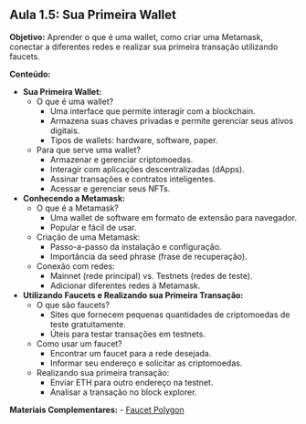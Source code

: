 ## Aula 1.5: Sua Primeira Wallet

**Objetivo:** Aprender o que é uma wallet, como criar uma Metamask, conectar a diferentes redes e realizar sua primeira transação utilizando faucets.

**Conteúdo:**

- **Sua Primeira Wallet:**
    - O que é uma wallet?
        - Uma interface que permite interagir com a blockchain.
        - Armazena suas chaves privadas e permite gerenciar seus ativos digitais.
        - Tipos de wallets: hardware, software, paper.
    - Para que serve uma wallet?
        - Armazenar e gerenciar criptomoedas.
        - Interagir com aplicações descentralizadas (dApps).
        - Assinar transações e contratos inteligentes.
        - Acessar e gerenciar seus NFTs.
- **Conhecendo a Metamask:**
    - O que é a Metamask?
        - Uma wallet de software em formato de extensão para navegador.
        - Popular e fácil de usar.
    - Criação de uma Metamask:
        - Passo-a-passo da instalação e configuração.
        - Importância da seed phrase (frase de recuperação).
    - Conexão com redes:
        - Mainnet (rede principal) vs. Testnets (redes de teste).
        - Adicionar diferentes redes à Metamask.
- **Utilizando Faucets e Realizando sua Primeira Transação:**
    - O que são faucets?
        - Sites que fornecem pequenas quantidades de criptomoedas de teste gratuitamente.
        - Úteis para testar transações em testnets.
    - Como usar um faucet?
        - Encontrar um faucet para a rede desejada.
        - Informar seu endereço e solicitar as criptomoedas.
    - Realizando sua primeira transação:
        - Enviar ETH para outro endereço na testnet.
        - Analisar a transação no block explorer.

**Materiais Complementares:**
    - [Faucet Polygon](https://faucet.polygon.technology/)